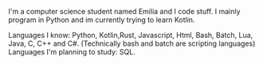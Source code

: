 I'm a computer science student named Emilia and I code stuff.
I mainly program in Python and im currently trying to learn Kotlin.

Languages I know: Python, Kotlin,Rust, Javascript, Html, Bash, Batch, Lua, Java, C, C++ and C#. (Technically bash and batch are scripting languages)
Languages I'm planning to study: SQL.
<!---
Mily-the-coder/Mily-the-coder is a ✨ special ✨ repository because its `README.md` (this file) appears on your GitHub profile.
You can click the Preview link to take a look at your changes.
--->
